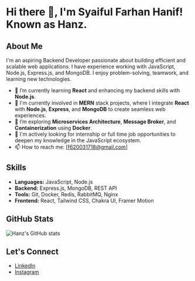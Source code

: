 # Hi there 👋, I'm Syaiful Farhan Hanif! Known as Hanz.

## About Me

I'm an aspiring Backend Developer passionate about building efficient and scalable web applications. I have experience working with JavaScript, Node.js, Express.js, and MongoDB. I enjoy problem-solving, teamwork, and learning new technologies.

- 🌱 I’m currently learning **React** and enhancing my backend skills with **Node.js**.
- 🔭 I'm currently involved in **MERN** stack projects, where I integrate **React** with **Node.js**, **Express**, and **MongoDB** to create seamless web experiences.
- 🤔 I’m exploring **Microservices Architecture**, **Message Broker**, and **Containerization** using **Docker**.
- 💼 I'm actively looking for internship or full time job opportunities to deepen my knowledge in the JavaScript ecosystem.
- 📫 How to reach me: [f620031718@gmail.com]

## Skills

- **Languages:** JavaScript, Node.js
- **Backend:** Express.js, MongoDB, REST API
- **Tools:** Git, Docker, Redis, RabbitMQ, Nginx
- **Frontend:** React, Tailwind CSS, Chakra UI, Framer Motion

## GitHub Stats

![Hanz's GitHub stats](https://github-readme-stats.vercel.app/api?username=farh4nhanz&show_icons=true&theme=radical)

## Let's Connect

- [LinkedIn](https://www.linkedin.com/in/syaiful-farhan-9b112a316)
- [Instagram](https://www.instagram.com/farhan_hn1f)

